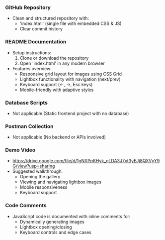 ###  GitHub Repository
- Clean and structured repository with:
  - 'index.html' (single file with embedded CSS & JS)
  - Clear commit history

### README Documentation
- Setup instructions:
  1. Clone or download the repository
  2. Open 'index.html' in any modern browser
- Features overview:
  - Responsive grid layout for images using CSS Grid
  - Lightbox functionality with navigation (next/prev)
  - Keyboard support (←, →, Esc keys)
  - Mobile-friendly with adaptive styles

###  Database Scripts
-  Not applicable (Static frontend project with no database)

###  Postman Collection
-  Not applicable (No backend or APIs involved)

### Demo Video
- https://drive.google.com/file/d/1gNXPpKHyk_qLDA3J7xt3yEJj8QXVyY9G/view?usp=sharing 
- Suggested walkthrough:
  - Opening the gallery
  - Viewing and navigating lightbox images
  - Mobile responsiveness
  - Keyboard support

### Code Comments
- JavaScript code is documented with inline comments for:
  - Dynamically generating images
  - Lightbox opening/closing
  - Keyboard controls and edge cases
